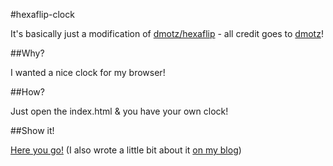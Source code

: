 #hexaflip-clock

It's basically just a modification of [dmotz/hexaflip](https://github.com/dmotz/hexaflip) - all credit goes to [dmotz](https://github.com/dmotz)!

##Why?

I wanted a nice clock for my browser!

##How?

Just open the index.html & you have your own clock!

##Show it!

[Here you go!](http://limenet.github.io/hexaflip-clock/demo)
(I also wrote a little bit about it [on my blog](http://www.limenet.ch/2013/03/hexaflip-clock/))
